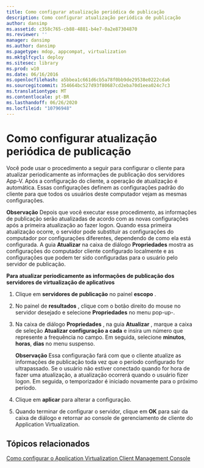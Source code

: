 ```yaml
---
title: Como configurar atualização periódica de publicação
description: Como configurar atualização periódica de publicação
author: dansimp
ms.assetid: c358c765-cb88-4881-b4e7-0a2e87304870
ms.reviewer: ''
manager: dansimp
ms.author: dansimp
ms.pagetype: mdop, appcompat, virtualization
ms.mktglfcycl: deploy
ms.sitesec: library
ms.prod: w10
ms.date: 06/16/2016
ms.openlocfilehash: a5bbea1c661d6cb5a78f0bb9de29538e0222cda6
ms.sourcegitcommit: 354664bc527d93f80687cd2eba70d1eea024c7c3
ms.translationtype: MT
ms.contentlocale: pt-BR
ms.lasthandoff: 06/26/2020
ms.locfileid: "10796948"
---
```

# Como configurar atualização periódica de publicação


Você pode usar o procedimento a seguir para configurar o cliente para atualizar periodicamente as informações de publicação dos servidores App-V. Após a configuração do cliente, a operação de atualização é automática. Essas configurações definem as configurações padrão do cliente para que todos os usuários deste computador vejam as mesmas configurações.

**Observação**  Depois que você executar esse procedimento, as informações de publicação serão atualizadas de acordo com as novas configurações após a primeira atualização ao fazer logon. Quando essa primeira atualização ocorre, o servidor pode substituir as configurações do computador por configurações diferentes, dependendo de como ela está configurada. A guia **Atualizar** na caixa de diálogo **Propriedades** mostra as configurações do computador cliente configurado localmente e as configurações que podem ter sido configuradas para o usuário pelo servidor de publicação.

 

**Para atualizar periodicamente as informações de publicação dos servidores de virtualização de aplicativos**

1.  Clique em **servidores de publicação** no painel **escopo** .

2.  No painel de **resultados** , clique com o botão direito do mouse no servidor desejado e selecione **Propriedades** no menu pop-up-.

3.  Na caixa de diálogo **Propriedades** , na guia **Atualizar** , marque a caixa de seleção **Atualizar configuração a cada** e insira um número que represente a frequência no campo. Em seguida, selecione **minutos**, **horas**, **dias** no menu suspenso.

    **Observação**  Essa configuração fará com que o cliente atualize as informações de publicação toda vez que o período configurado for ultrapassado. Se o usuário não estiver conectado quando for hora de fazer uma atualização, a atualização ocorrerá quando o usuário fizer logon. Em seguida, o temporizador é iniciado novamente para o próximo período.

     

4.  Clique em **aplicar** para alterar a configuração.

5.  Quando terminar de configurar o servidor, clique em **OK** para sair da caixa de diálogo e retornar ao console de gerenciamento de cliente do Application Virtualization.

## Tópicos relacionados


[Como configurar o Application Virtualization Client Management Console](how-to-configure-the-client-in-the-application-virtualization-client-management-console.md)

 

 





